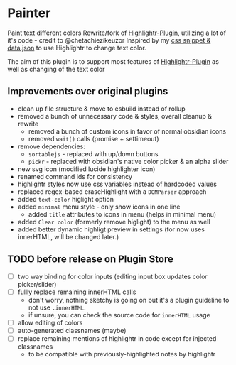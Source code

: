 # Painter
Paint text different colors
Rewrite/fork of [Highlightr-Plugin](https://github.com/chetachiezikeuzor/Highlightr-Plugin), utilizing a lot of it's code - credit to @chetachiezikeuzor
Inspired by my [css snippet & data.json](https://github.com/chetachiezikeuzor/Highlightr-Plugin/issues/61) to use Highlightr to change text color.

The aim of this plugin is to support most features of [Highlightr-Plugin](https://github.com/chetachiezikeuzor/Highlightr-Plugin) as well as changing of the text color

## Improvements over original plugins
- clean up file structure & move to esbuild instead of rollup
- removed a bunch of unnecessary code & styles, overall cleanup & rewrite
  - removed a bunch of custom icons in favor of normal obsidian icons	
  - removed `wait()` calls (promise + settimeout)	
- remove dependencies:
  - `sortablejs` - replaced with up/down buttons
  - `pickr` - replaced with obsidian's native color picker & an alpha slider
- new svg icon (modified lucide highlighter icon)
- renamed command ids for consistency
- highlightr styles now use css variables instead of hardcoded values
- replaced regex-based eraseHighlight with a `DOMParser` approach
- added `text-color` higlight option
- added `minimal` menu style - only show icons in one line
  - added `title` attributes to icons in menu (helps in minimal menu)		
- added `Clear color` (formerly remove higlight) to the menu as well
- added better dynamic highligt preview in settings (for now uses innerHTML, will be changed later.)

## TODO before release on Plugin Store
- [ ] two way binding for color inputs (editing input box updates color picker/slider)
- [ ] fullly replace remaining innerHTML calls
  - don't worry, nothing sketchy is going on but it's a plugin guideline to not use `.innerHTML`. 
  - if unsure, you can check the source code for `innerHTML` usage
- [ ] allow editing of colors
- [ ] auto-generated classnames (maybe)
- [ ] replace remaining mentions of highlightr in code except for injected classnames
  - to be compatible with previously-highlighted notes by highlightr
